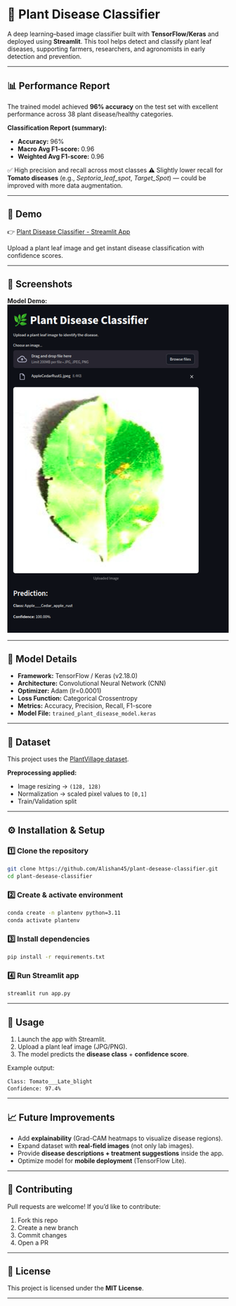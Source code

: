 # 🌱 Plant Disease Classifier

A deep learning–based image classifier built with **TensorFlow/Keras** and deployed using **Streamlit**.
This tool helps detect and classify plant leaf diseases, supporting farmers, researchers, and agronomists in early detection and prevention.

---

## 📊 Performance Report

The trained model achieved **96% accuracy** on the test set with excellent performance across 38 plant disease/healthy categories.

**Classification Report (summary):**

* **Accuracy:** 96%
* **Macro Avg F1-score:** 0.96
* **Weighted Avg F1-score:** 0.96

✅ High precision and recall across most classes
⚠️ Slightly lower recall for **Tomato diseases** (e.g., *Septoria\_leaf\_spot*, *Target\_Spot*) — could be improved with more data augmentation.

---

## 🚀 Demo

👉 [Plant Disease Classifier - Streamlit App](https://plantdiseaseclassifier4farmers.streamlit.app/)

Upload a plant leaf image and get instant disease classification with confidence scores.

---

## 📸 Screenshots

**Model Demo:**
![Demo](demo.png)

---

## 🧠 Model Details

* **Framework:** TensorFlow / Keras (v2.18.0)
* **Architecture:** Convolutional Neural Network (CNN)
* **Optimizer:** Adam (lr=0.0001)
* **Loss Function:** Categorical Crossentropy
* **Metrics:** Accuracy, Precision, Recall, F1-score
* **Model File:** `trained_plant_disease_model.keras`

---

## 📂 Dataset

This project uses the [PlantVillage dataset](https://data.mendeley.com/datasets/tywbtsjrjv/1).

**Preprocessing applied:**

* Image resizing → `(128, 128)`
* Normalization → scaled pixel values to `[0,1]`
* Train/Validation split

---

## ⚙️ Installation & Setup

### 1️⃣ Clone the repository

```bash
git clone https://github.com/Alishan45/plant-desease-classifier.git
cd plant-desease-classifier
```

### 2️⃣ Create & activate environment

```bash
conda create -n plantenv python=3.11
conda activate plantenv
```

### 3️⃣ Install dependencies

```bash
pip install -r requirements.txt
```

### 4️⃣ Run Streamlit app

```bash
streamlit run app.py
```

---

## 📌 Usage

1. Launch the app with Streamlit.
2. Upload a plant leaf image (JPG/PNG).
3. The model predicts the **disease class** + **confidence score**.

Example output:

```
Class: Tomato___Late_blight
Confidence: 97.4%
```

---

## 📈 Future Improvements

* Add **explainability** (Grad-CAM heatmaps to visualize disease regions).
* Expand dataset with **real-field images** (not only lab images).
* Provide **disease descriptions + treatment suggestions** inside the app.
* Optimize model for **mobile deployment** (TensorFlow Lite).

---

## 🤝 Contributing

Pull requests are welcome! If you’d like to contribute:

1. Fork this repo
2. Create a new branch
3. Commit changes
4. Open a PR

---

## 📜 License

This project is licensed under the **MIT License**.

---
